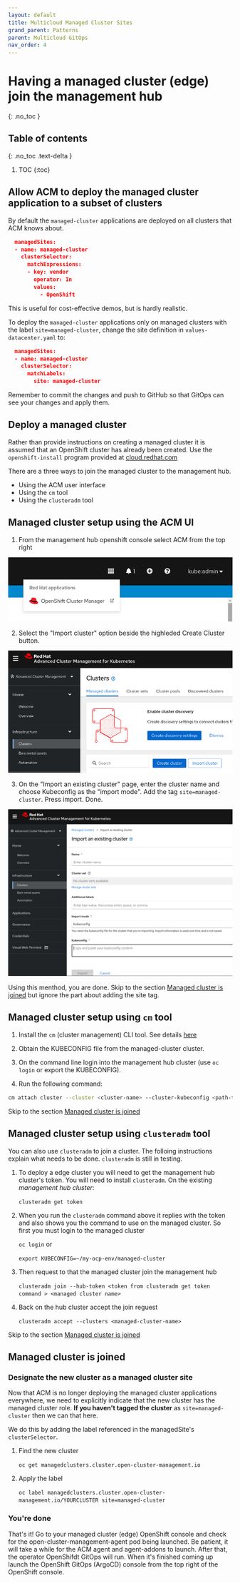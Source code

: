 ```yaml
---
layout: default
title: Multicloud Managed Cluster Sites
grand_parent: Patterns
parent: Multicloud GitOps
nav_order: 4
---
```


# Having a managed cluster (edge) join the management hub 
{: .no_toc }

## Table of contents
{: .no_toc .text-delta }

1. TOC
{:toc}

## Allow ACM to deploy the managed cluster application to a subset of clusters

By default the `managed-cluster` applications are deployed on all clusters that ACM knows about.

```json
  managedSites:
  - name: managed-cluster
    clusterSelector:
      matchExpressions:
      - key: vendor
        operator: In
        values:
          - OpenShift
```

This is useful for cost-effective demos, but is hardly realistic.

To deploy the `managed-cluster` applications only on managed clusters with the label
`site=managed-cluster`, change the site definition in `values-datacenter.yaml` to:

```json
  managedSites:
  - name: managed-cluster
    clusterSelector:
      matchLabels:
        site: managed-cluster
```

Remember to commit the changes and push to GitHub so that GitOps can see
your changes and apply them.

## Deploy a managed cluster

Rather than provide instructions on creating a managed cluster it is assumed
that an OpenShift cluster has already been created. Use the `openshift-install` program provided at [cloud.redhat.com](https://console.redhat.com/openshift/create "Create an OpenShift cluster")

There are a three ways to join the managed cluster to the management hub.

* Using the ACM user interface
* Using the `cm` tool
* Using the `clusteradm` tool

## Managed cluster setup using the ACM UI

1. From the management hub openshift console select ACM from the top right

![](/images/launch-acm-console.png "Launch ACM console")

2. Select the "Import cluster" option beside the highleded Create Cluster button.

![](/images/import-cluster.png "Select Import cluster")

3. On the "Import an existing cluster" page, enter the cluster name and choose Kubeconfig as the "import mode". Add the tag `site=managed-cluster`. Press import. Done.

![](/images/import-with-kubeconfig.png "Import using kubeconfig")

Using this menthod, you are done. Skip to the section [Managed cluster is joined](#managed-cluster-is-joined) but ignore the part about adding the site tag.

## Managed cluster setup using `cm` tool

1. Install the `cm` (cluster management) CLI tool. See details [here](https://github.com/open-cluster-management/cm-cli/#installation)

1. Obtain the KUBECONFIG file from the managed-cluster cluster.

1. On the command line login into the management hub cluster (use `oc login` or export the KUBECONFIG).

1. Run the following command:
```sh
cm attach cluster --cluster <cluster-name> --cluster-kubeconfig <path-to-KUBECONFIG>
``` 

Skip to the section [Managed cluster is joined](#managed-cluster-is-joined)

## Managed cluster setup using `clusteradm` tool

You can also use `clusteradm` to join a cluster. The folloing instructions explain what needs to be done. `clusteradm` is still in testing.

1. To deploy a edge cluster you will need to get the management hub cluster's token. You will need to install `clusteradm`.  On the existing *management hub cluster*:

   `clusteradm get token`

1. When you run the `clusteradm` command above it replies with the token and also shows you the command to use on the managed cluster. So first you must login to the managed cluster

   `oc login`
   or
   
   `export KUBECONFIG=~/my-ocp-env/managed-cluster`

1. Then request to that the managed cluster join the management hub

   `clusteradm join --hub-token <token from clusteradm get token command > <managed cluster name>`

1. Back on the hub cluster accept the join reguest 

   `clusteradm accept --clusters <managed-cluster-name>`

Skip to the section [Managed cluster is joined](#managed-cluster-is-joined)

## Managed cluster is joined

### Designate the new cluster as a managed cluster site

Now that ACM is no longer deploying the managed cluster applications everywhere, we need 
to explicitly indicate that the new cluster has the managed cluster role. **If you haven't tagged the cluster** as `site=managed-cluster` then we can that here.

We do this by adding the label referenced in the managedSite's `clusterSelector`.

1. Find the new cluster

   `oc get managedclusters.cluster.open-cluster-management.io`

1. Apply the label

   `oc label managedclusters.cluster.open-cluster-management.io/YOURCLUSTER site=managed-cluster`

### You're done
That's it! Go to your managed cluster (edge) OpenShift console and check for the open-cluster-management-agent pod being launched. Be patient, it will take a while for the ACM agent and agent-addons to launch. After that, the operator OpenShifdt GitOps will run. When it's finished coming up launch the OpenShift GitOps (ArgoCD) console from the top right of the OpenShift console. 
